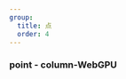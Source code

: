 ```yaml
---
group:
  title: 点
  order: 4
---
```


### point - column-WebGPU
<code src="./demos/column.tsx"></code>